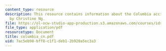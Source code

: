 ```yaml
---
content_type: resource
description: This resource contains information about the Columbia accident investigation
  by Christine Ng.
file: https://ol-ocw-studio-app-production.s3.amazonaws.com/courses/ids-900-integrating-doctoral-seminar-on-emerging-technologies-fall-2005/7ac5eb98bff8c1f1deb12b920a5ec3a3_columbia_cn.pdf
file_type: application/pdf
resourcetype: Document
title: columbia_cn.pdf
uid: 7ac5eb98-bff8-c1f1-deb1-2b920a5ec3a3
---
```


